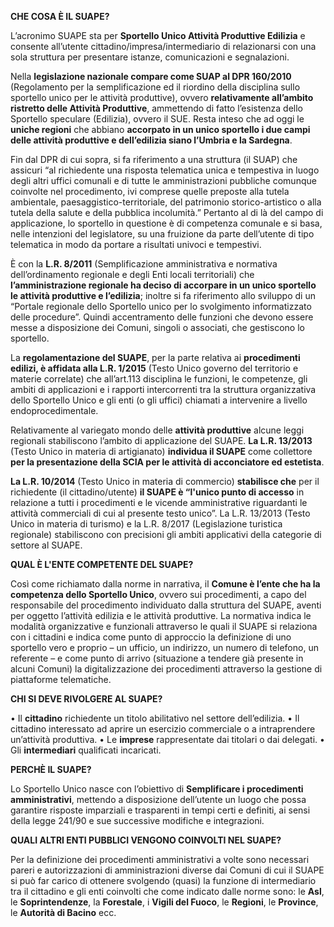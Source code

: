 **CHE COSA È IL SUAPE?**

L’acronimo SUAPE sta per **Sportello Unico Attività Produttive Edilizia** e consente all’utente cittadino/impresa/intermediario di relazionarsi con una sola struttura per presentare istanze, comunicazioni e segnalazioni.

Nella **legislazione nazionale compare come SUAP al DPR 160/2010** (Regolamento per la semplificazione ed il riordino della disciplina sullo sportello unico per le attività produttive), ovvero **relativamente all’ambito ristretto delle Attività Produttive**, ammettendo di fatto l’esistenza dello Sportello speculare (Edilizia), ovvero il SUE. Resta inteso che ad oggi le **uniche regioni** che abbiano **accorpato in un unico sportello i due campi delle attività produttive e dell’edilizia siano l’Umbria e la Sardegna**.

Fin dal DPR di cui sopra, si fa riferimento a una struttura (il SUAP) che assicuri “al richiedente una risposta telematica unica e tempestiva in luogo degli altri uffici comunali e di tutte le amministrazioni pubbliche comunque coinvolte nel procedimento, ivi comprese quelle preposte alla tutela ambientale, paesaggistico-territoriale, del patrimonio storico-artistico o alla tutela della salute e della pubblica incolumità.” Pertanto al di là del campo di applicazione, lo sportello in questione è di competenza comunale e si basa, nelle intenzioni del legislatore, su una fruizione da parte dell’utente di tipo telematica in modo da portare a risultati univoci e tempestivi.
 
È con la **L.R. 8/2011** (Semplificazione amministrativa e normativa dell’ordinamento regionale e degli Enti locali territoriali) che **l’amministrazione regionale ha deciso di accorpare in un unico sportello le attività produttive e l’edilizia**; inoltre si fa riferimento allo sviluppo di un “Portale regionale dello Sportello unico per lo svolgimento informatizzato delle procedure”. Quindi accentramento delle funzioni che devono essere messe a disposizione dei Comuni, singoli o associati, che gestiscono lo sportello.

La **regolamentazione del SUAPE**, per la parte relativa ai **procedimenti edilizi, è affidata alla L.R. 1/2015** (Testo Unico governo del territorio e materie correlate) che all’art.113 disciplina le funzioni, le competenze, gli ambiti di applicazioni e i rapporti intercorrenti tra la struttura organizzativa dello Sportello Unico e gli enti (o gli uffici) chiamati a intervenire a livello endoprocedimentale.

Relativamente al variegato mondo delle **attività produttive** alcune leggi regionali stabiliscono l’ambito di applicazione del SUAPE.
**La L.R. 13/2013** (Testo Unico in materia di artigianato) **individua il SUAPE** come collettore **per la presentazione della SCIA per le attività di acconciatore ed estetista**.

**La L.R. 10/2014** (Testo Unico in materia di commercio) **stabilisce che** per il richiedente (il cittadino/utente) **il SUAPE è “l'unico punto di accesso** in relazione a tutti i procedimenti e le vicende amministrative riguardanti le attività commerciali di cui al presente testo unico”.
La L.R. 13/2013 (Testo Unico in materia di turismo) e la L.R. 8/2017 (Legislazione turistica regionale) stabiliscono con precisioni gli ambiti applicativi della categorie di settore al SUAPE.


**QUAL È  L'ENTE COMPETENTE DEL SUAPE?**

Così come richiamato dalla norme in narrativa, il **Comune è l’ente che ha la competenza dello Sportello Unico**, ovvero sui procedimenti, a capo del responsabile del procedimento individuato dalla struttura del SUAPE, aventi per oggetto l’attività edilizia e le attività produttive.
La normativa indica le modalità organizzative e funzionali attraverso le quali il SUAPE si relaziona con i cittadini e indica come punto di approccio la definizione di uno sportello vero e proprio – un ufficio, un indirizzo, un numero di telefono, un referente – e come punto di arrivo (situazione a tendere già presente in alcuni Comuni) la digitalizzazione dei procedimenti attraverso la gestione di piattaforme telematiche.

**CHI SI DEVE RIVOLGERE AL SUAPE?**

•	Il **cittadino** richiedente un titolo abilitativo nel settore dell’edilizia.
•	Il cittadino interessato ad aprire un esercizio commerciale o a intraprendere un’attività produttiva.
•	Le **imprese** rappresentate dai titolari o dai delegati.
•	Gli **intermediari** qualificati incaricati.



**PERCHÈ IL SUAPE?**

Lo Sportello Unico nasce con l’obiettivo di **Semplificare i procedimenti amministrativi**, mettendo a disposizione dell’utente un luogo che possa garantire risposte imparziali e trasparenti in tempi certi e definiti, ai sensi della legge 241/90 e sue successive modifiche e integrazioni.


**QUALI ALTRI ENTI PUBBLICI VENGONO COINVOLTI NEL SUAPE?**

Per la definizione dei procedimenti amministrativi a volte sono necessari pareri e autorizzazioni di amministrazioni diverse dai Comuni di cui il SUAPE si può far carico di ottenere svolgendo (quasi) la funzione di intermediario tra il cittadino e gli enti coinvolti che come indicato dalle norme sono: le **Asl**, le **Soprintendenze**, la **Forestale**, i **Vigili del Fuoco**, le **Regioni**, le **Province**, le **Autorità di Bacino** ecc.
